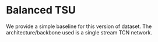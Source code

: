 # Balanced TSU

We provide a simple baseline for this version of dataset. The architecture/backbone used is a single stream TCN network.
